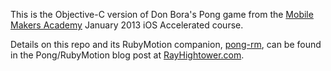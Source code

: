 This is the Objective-C version of Don Bora's Pong game from the [Mobile Makers Academy](http://mobilemakers.co) January 2013 iOS Accelerated course.

Details on this repo and its RubyMotion companion, [pong-rm](http://github.com/rayhightower/pong-rm), can be found in the Pong/RubyMotion blog post at [RayHightower.com](http://RayHightower.com).

